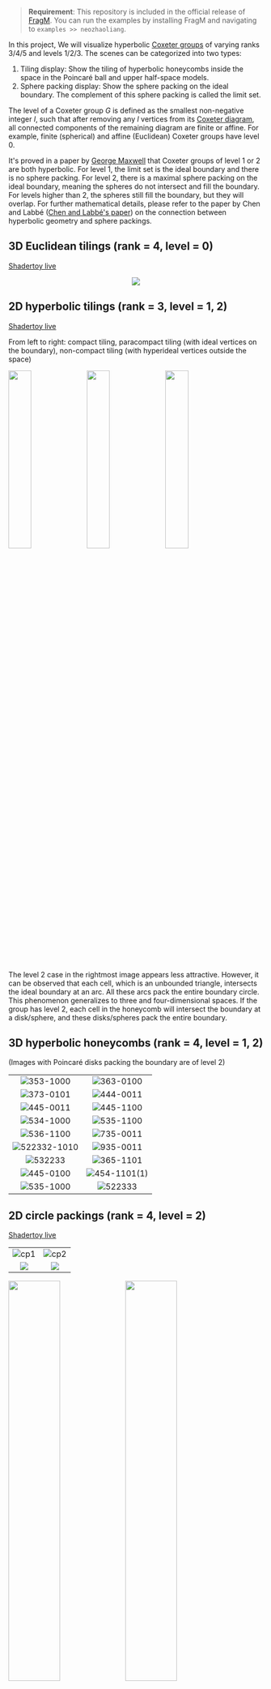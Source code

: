 > **Requirement**: This repository is included in the official release of [FragM](https://github.com/3Dickulus/FragM). You can run the examples by installing FragM and navigating to `examples >> neozhaoliang`.

In this project, We will visualize hyperbolic [Coxeter groups](https://en.wikipedia.org/wiki/Coxeter_group) of varying ranks 3/4/5 and levels 1/2/3. The scenes can be categorized into two types:

1. Tiling display: Show the tiling of hyperbolic honeycombs inside the space in the Poincaré ball and upper half-space models.
2. Sphere packing display: Show the sphere packing on the ideal boundary. The complement of this sphere packing is called the limit set.

The level of a Coxeter group $G$ is defined as the smallest non-negative integer $l$, such that after removing any $l$ vertices from its [Coxeter diagram](https://en.wikipedia.org/wiki/Coxeter%E2%80%93Dynkin_diagram), all connected components of the remaining diagram are finite or affine. For example, finite (spherical) and affine (Euclidean) Coxeter groups have level 0.

It's proved in a paper by [George Maxwell](https://www.sciencedirect.com/science/article/pii/0021869382903180) that Coxeter groups of level 1 or 2 are both hyperbolic. For level 1, the limit set is the ideal boundary and there is no sphere packing. For level 2, there is a maximal sphere packing on the ideal boundary, meaning the spheres do not intersect and fill the boundary. For levels higher than 2, the spheres still fill the boundary, but they will overlap. For further mathematical details, please refer to the paper by Chen and Labbé ([Chen and Labbé's paper](https://arxiv.org/abs/1310.8608)) on the connection between hyperbolic geometry and sphere packings.

## 3D Euclidean tilings (rank = 4, level = 0)

[Shadertoy live](https://www.shadertoy.com/view/3tccWf)

<div align="center">
<img src="https://user-images.githubusercontent.com/23307174/218312165-5377d195-4acd-4c5b-bfee-bcb15b92bc7b.png"></img>
</div>

## 2D hyperbolic tilings (rank = 3, level = 1, 2)

[Shadertoy live](https://www.shadertoy.com/view/7dcXDB)

From left to right: compact tiling, paracompact tiling (with ideal vertices on the boundary), non-compact tiling (with hyperideal vertices outside the space)

<img src="https://user-images.githubusercontent.com/23307174/137573698-507e1abc-bb23-4a9c-b5ac-0a4bb12e6527.png" width="30%"></img> <img src="https://user-images.githubusercontent.com/23307174/137573695-eb58bf45-dbac-499e-a04e-c74a967f0a42.png" width="30%"></img> <img src="https://user-images.githubusercontent.com/23307174/137573687-7cdfa82c-6129-4599-bc61-ec98f0c838d2.png" width="30%"></img>

The level 2 case in the rightmost image appears less attractive. However, it can be observed that each cell, which is an unbounded triangle, intersects the ideal boundary at an arc. All these arcs pack the entire boundary circle. This phenomenon generalizes to three and four-dimensional spaces. If the group has level 2, each cell in the honeycomb will intersect the boundary at a disk/sphere, and these disks/spheres pack the entire boundary.

## 3D hyperbolic honeycombs (rank = 4, level = 1, 2)

(Images with Poincaré disks packing the boundary are of level 2)

|     |     |
|:---:|:---:|
| ![353-1000](https://github.com/neozhaoliang/Hyperbolic-Honeycombs/assets/23307174/3bd6f8ae-db6a-41a6-ab8e-5c8d8820c475)|![363-0100](https://github.com/neozhaoliang/Hyperbolic-Honeycombs/assets/23307174/bb08fcca-eab3-4df0-a685-6c4be9738c63)|
|![373-0101](https://github.com/neozhaoliang/Hyperbolic-Honeycombs/assets/23307174/3f893a0e-7f3c-4ff2-8442-c243681c837a)|![444-0011](https://github.com/neozhaoliang/Hyperbolic-Honeycombs/assets/23307174/b7458b11-11ee-4399-80b3-76c3f41d3915)|
|![445-0011](https://github.com/neozhaoliang/Hyperbolic-Honeycombs/assets/23307174/264196a0-5e77-4340-b2c0-384f7764c3a6)|![445-1100](https://github.com/neozhaoliang/Hyperbolic-Honeycombs/assets/23307174/dfdeab76-3859-44af-ab8c-618662730ff2)|
|![534-1000](https://github.com/neozhaoliang/Hyperbolic-Honeycombs/assets/23307174/442411c1-f880-4b4c-b9ed-d075b8334e15)|![535-1100](https://github.com/neozhaoliang/Hyperbolic-Honeycombs/assets/23307174/c47b5d88-6982-4a11-9508-0b199491f387)|
|![536-1100](https://github.com/neozhaoliang/Hyperbolic-Honeycombs/assets/23307174/63bf509d-79a0-453d-b5c7-04ae9c20d894)|![735-0011](https://github.com/neozhaoliang/Hyperbolic-Honeycombs/assets/23307174/90f1ee50-02c4-4a01-a91d-af39e4e731b5)|
|![522332-1010](https://github.com/neozhaoliang/Hyperbolic-Honeycombs/assets/23307174/9b57bca7-8dec-47db-b578-f500eb743a20)|![935-0011](https://github.com/neozhaoliang/Hyperbolic-Honeycombs/assets/23307174/3cc05c9a-1685-446c-bd0f-042b058590d7)|
|![532233](https://github.com/neozhaoliang/Hyperbolic-Honeycombs/assets/23307174/6ccfdf8b-b5d3-4794-92c5-6e75ae6c5464)|![365-1101](https://github.com/neozhaoliang/Hyperbolic-Honeycombs/assets/23307174/533b37a3-18ad-44b7-94ec-c7b4b4a45538)|
|![445-0100](https://github.com/neozhaoliang/Hyperbolic-Honeycombs/assets/23307174/2527448a-db7e-439f-8adf-0009e12f3e0e)|![454-1101(1)](https://github.com/neozhaoliang/Hyperbolic-Honeycombs/assets/23307174/a70de753-88a4-4b4b-8239-ef5b9f8ccf3b)|
![535-1000](https://github.com/neozhaoliang/Hyperbolic-Honeycombs/assets/23307174/ebeed494-72a4-4936-9aff-560172853136)|![522333](https://github.com/neozhaoliang/Hyperbolic-Honeycombs/assets/23307174/99742433-98e3-4e67-a50f-c0c63f750455)|



## 2D circle packings (rank = 4, level = 2)

[Shadertoy live](https://www.shadertoy.com/view/WdGBz3)

|    |    |
|:---:|:---:|
|![cp1](https://github.com/neozhaoliang/Hyperbolic-Honeycombs/assets/23307174/714b9bf8-7653-479e-b9a7-1a93b8a10554)|![cp2](https://github.com/neozhaoliang/Hyperbolic-Honeycombs/assets/23307174/564f0ce1-9ce8-47cd-8b6a-63696221170c) |
|<img src="https://user-images.githubusercontent.com/23307174/218310651-b8b2de42-e72f-4695-a398-30a1ff00ecdc.png"></img> | <img src="https://user-images.githubusercontent.com/23307174/218310665-9ac60e78-9981-48e8-9097-08c421d92a67.png"></img> |

<img src="https://user-images.githubusercontent.com/23307174/218777067-774d763c-7377-421b-8941-0f6c34d6ff3c.png" width="45%"></img> <img src="https://user-images.githubusercontent.com/23307174/218777081-05e686bb-9f25-40dc-9b4d-755e93fdc0c0.png" width="45%"></img>
<img src="https://user-images.githubusercontent.com/23307174/218783208-a0376e5f-7f2c-48d3-9242-c01b0fc85693.png" width="45%"></img> <img src="https://user-images.githubusercontent.com/23307174/218783238-b8746c11-5939-43cc-8f7c-0688aa098da6.png" width="45%"></img>

## 2D circles packings (rank = 4, level > 2)

In this case, there will be overlapping circles:

<div align="center">
<img src="https://user-images.githubusercontent.com/23307174/219011578-75b156ad-cd2f-45b6-9231-91110a629595.png" width="70%"></img>
</div>


### Circle packings from platonic solids

In order (left to right, top to bottom): tetrahedron, cube, octahedron, dodecahedron, icosahedron.

[Shadertoy Live](https://www.shadertoy.com/view/7dcXWs)

<img src="https://user-images.githubusercontent.com/8331208/137447759-f7c71794-1a45-4c07-b96e-0a46f176c0f3.png" width="45%"></img> <img src="https://user-images.githubusercontent.com/8331208/137447819-a03b7915-4bac-409a-abe6-c8fa349f9ecf.png" width="45%"></img> <img src="https://user-images.githubusercontent.com/8331208/137447894-3c032241-52ec-4e57-a331-885c7bac551f.png" width="45%"></img> <img src="https://user-images.githubusercontent.com/8331208/137447957-71a1b37a-8bae-4b95-9f85-6235ae58f514.png" width="45%"></img> <img src="https://user-images.githubusercontent.com/8331208/137447648-a3f7b426-d534-4abf-b5f9-061233d468cb.png" width="45%"></img>

### Non-reflective circle packings

These packings follow from [a preprint of Kapovich and Kontorovich](https://arxiv.org/abs/2104.13838).  Level not defined.

Extended Bianchi groups. Left: [Bi23](https://www.shadertoy.com/view/NddSWn). Right: [Bi31](https://www.shadertoy.com/view/Nd3XzN).

<img src="https://user-images.githubusercontent.com/8331208/137448747-7ddecdb0-351d-4941-8d22-fc6f9246dd8b.png" width="45%"></img> <img src="https://user-images.githubusercontent.com/8331208/137448807-379af158-2898-4c78-9d5e-fa03b8cb13ae.png" width="45%"></img>

Groups from [Mcleod's thesis](http://etheses.dur.ac.uk/7743/1/thesis31072013.pdf).  Left: [Modified f(3,6)](https://www.shadertoy.com/view/sscSDr).  Right: [f(3,14)](https://www.shadertoy.com/view/7scXWn).

<img src="https://user-images.githubusercontent.com/8331208/137448899-feeefc6a-0206-47a3-935d-dabd30389549.png" width="45%"></img> <img src="https://user-images.githubusercontent.com/8331208/137448994-b7a0734f-3dc3-460b-be3a-98ef5bd074af.png" width="45%"></img>

## 2D slices of 3D ball packings (rank = 5, level = 2)

[Shadertoy live](https://www.shadertoy.com/view/NdK3zy)

<img src="https://user-images.githubusercontent.com/23307174/134768877-17c234ac-9ca4-4db9-a8e0-1f10e25151eb.png" width="45%"></img> <img src="https://user-images.githubusercontent.com/23307174/134768882-6d7dba22-8dd6-4d36-a43d-cd7760876c1d.png" width="45%"></img> <img src="https://user-images.githubusercontent.com/23307174/134768887-690e9973-0ecb-4533-bce5-1bbd206fea62.png" width="45%"></img> <img src="https://user-images.githubusercontent.com/23307174/134768890-2b0ae7ab-608f-4c19-81bd-1eb7f48a5f38.png" width="45%"></img> <img src="https://user-images.githubusercontent.com/23307174/134768892-f49fc79a-bd8d-41ab-99ee-e2ce127a2541.png" width="45%"></img> <img src="https://user-images.githubusercontent.com/23307174/134768895-4dc758e7-155a-465e-a019-829e101a27da.png" width="45%"></img> <img src="https://user-images.githubusercontent.com/23307174/134768897-463a0959-1868-4c53-b71a-18a3679831cb.png" width="45%"></img> <img src="https://user-images.githubusercontent.com/23307174/134768900-52370daa-cf21-4fe5-b6c0-93798d240a10.png" width="45%"></img> <img src="https://user-images.githubusercontent.com/23307174/134841424-9f4bc005-9fc8-41b2-9df3-20408e66af78.png" width="45%"></img> <img src="https://user-images.githubusercontent.com/23307174/134841439-7e0bc918-cb34-4b53-912e-d62dd376fe8e.png" width="45%"></img> <img src="https://user-images.githubusercontent.com/23307174/134841448-44da62f3-59ae-4640-8688-6a00b33ae714.jpeg" width="45%"></img> <img src="https://user-images.githubusercontent.com/23307174/134841453-b158c1bb-06de-4e18-ae34-0739504b2d50.jpeg" width="45%"></img>

## 3D ball packings (rank = 5, level >= 2)

These are the ball packings in the next section but shown in the Poincaré unit ball model.


|     |     |    |
|:---:|:---:|:---:|
|![236-323-423-2](https://github.com/neozhaoliang/Hyperbolic-Honeycombs/assets/23307174/83d16468-fb49-4d04-b301-68160b3bf867)|![244-224-243-2](https://github.com/neozhaoliang/Hyperbolic-Honeycombs/assets/23307174/c8a58983-a578-4291-a17f-d5211dff14a9)|![244-232-425-2](https://github.com/neozhaoliang/Hyperbolic-Honeycombs/assets/23307174/85bda303-d67e-4c4f-ba18-237fe6a82faa)|



## Fractals from 3D ball clusters (rank = 5, level = 3)

|     |     |
|:---:|:---:|
|![4-4-inf-inf(2)(1)](https://github.com/neozhaoliang/Hyperbolic-Honeycombs/assets/23307174/af669f73-b3bc-44d7-91be-e1a990a94f17)|![4-4-inf-inf(1)](https://github.com/neozhaoliang/Hyperbolic-Honeycombs/assets/23307174/4c6df235-9a9e-4ef8-a6c0-ca6171969e9a)|
|![236-223-227-5](https://github.com/neozhaoliang/Hyperbolic-Honeycombs/assets/23307174/e544cc67-2c7e-4151-a896-a704347faee1)|![236-444-322-5](https://github.com/neozhaoliang/Hyperbolic-Honeycombs/assets/23307174/03fd4e61-50e0-43fd-a9a2-7a532b40c240)|
|![244-223-22inf-inf](https://github.com/neozhaoliang/Hyperbolic-Honeycombs/assets/23307174/f57346eb-d9f8-4f65-866d-0c54bd0bebe1)|![244-234-334-4](https://github.com/neozhaoliang/Hyperbolic-Honeycombs/assets/23307174/16b5c836-3ca6-44ea-8d22-2b8e127b7cf7)|
|![244-442-323-3](https://github.com/neozhaoliang/Hyperbolic-Honeycombs/assets/23307174/aef0a32b-9386-4903-a003-48f91ba8457c)|![244-327-327-4](https://github.com/neozhaoliang/Hyperbolic-Honeycombs/assets/23307174/a85eb266-f8fd-4949-9c88-07c65bc3cbe5)|
|![333-224-22inf-inf](https://github.com/neozhaoliang/Hyperbolic-Honeycombs/assets/23307174/f1d68ae6-0a7f-4018-a778-748a13aa760a)|![333-225-32inf-inf](https://github.com/neozhaoliang/Hyperbolic-Honeycombs/assets/23307174/9b62f444-974f-4fb3-990d-131f8c0c88ca)|
|![333-227-225-inf(inf=1 3)](https://github.com/neozhaoliang/Hyperbolic-Honeycombs/assets/23307174/5ea8b446-b2df-4a8d-a859-7d0ab05e688f)|![333-227-226-7](https://github.com/neozhaoliang/Hyperbolic-Honeycombs/assets/23307174/e07defd6-8c88-485f-82b1-26a9cd46c989)|
![333-433-224-2](https://github.com/neozhaoliang/Hyperbolic-Honeycombs/assets/23307174/93bcd53c-0154-4ab7-8159-faedf2585010)|![333-442-343-3(3D)](https://github.com/neozhaoliang/Hyperbolic-Honeycombs/assets/23307174/1f4e99f8-a7d8-46e9-98d4-d95ae4f8105a)|


# How to use this project in FragM

Please refer to the [official Wiki page](https://github.com/3Dickulus/FragM/wiki) of FragM for more detailed information on how to use it.

+ Download or clone this repository to your local machine.

+ Visit the [Fragmentarium release page](https://github.com/3Dickulus/FragM/releases/tag/v2.5.7-221224) and select the appropriate release for your operating system. In this tutorial, the instructions are based on a Windows environment. Therefore, download the file `Fragmentarium-2.5.7-221224-winex.7z`. Save the file and extract it to a convenient location on your disk.

    ![Screenshot releases](https://github.com/user-attachments/assets/07008d02-f83d-46b1-8ecd-7321aa861e11)

+ In the extracted folder, locate the executable file named `Fragmentarium-2.5.7.exe`. Double-click it to launch the application. Upon launching, you should see the following interface:

    ![Screenshot gui)](https://github.com/user-attachments/assets/2ccae9d4-51e8-480f-80b8-fb9a7712d48d)

    The interface is organized into four main regions:

    1. The central area displays the rendered result based on the loaded .frag file.
    2. On the left side, you will find the code editor. If you make changes to the source code, press `Ctrl + S` to save your modifications, then click `Build` to recompile and view the updated result.
    3. The right side houses the control panel, where you can adjust various parameters. These controls are defined within the .frag file using `#group` macros.
    4. The bottom section is dedicated to logging. If the code fails to compile, check the error messages here for troubleshooting information.

+ From the menu bar, select `File -> Open`. Navigate to the directory where you saved the source code of this project and choose a .frag file. For example, select `Ball-Packings-UHS.frag`. Fragmentarium will load and compile the file, displaying the rendered output on your screen:

    ![Screenshot render](https://github.com/user-attachments/assets/d06d480f-69b4-4c89-ade7-15f383a8315b)


# Authors

+ [Chen Hao](https://twitter.com/Chen_Hao)
+ [Zhao Liang](https://twitter.com/neozhaoliang)
+ [Abdelaziz Nait Merzouk](https://twitter.com/FfKnighty)

# License

The .frag code written for FragM in this repository is licensed under the [GPL License](./LICENSE). The images demonstrated by the authors in this project, including those uploaded by the authors on other platforms such as Twitter, are licensed under the [CC BY-NC-SA license](https://creativecommons.org/licenses/by-nc-sa/4.0/).
